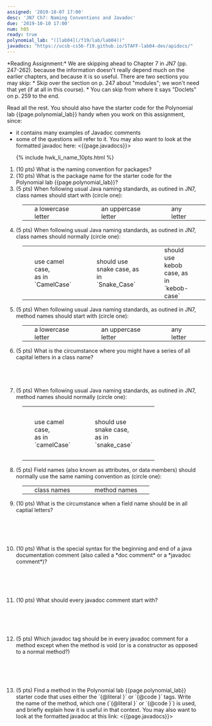 ```yaml
---
assigned: '2019-10-07 17:00'
desc: 'JN7 Ch7: Naming Conventions and Javadoc'
due: '2019-10-10 17:00'
num: h05
ready: true
polynomial_lab: "([lab04](/f19/lab/lab04))"
javadocs: "https://ucsb-cs56-f19.github.io/STAFF-lab04-dev/apidocs/"
---
```

<div style="display:none;"> https://ucsb-cs56.github.io/f19/hwk/h05
</div>
*Reading Assignment:* We are skipping ahead to Chapter 7 in JN7 (pp. 247-262). because the information doesn't really depend much on the earlier chapters, and because
it is so useful.   There are two sections you may skip:
* Skip over the section on p. 247 about "modules"; we won't need that yet (if at all in this course).
* You can skip from where it says "Doclets" on p. 259 to the end.

Read all the rest.   You should also have the starter code for the Polynomial lab {{page.polynomial_lab}}  handy when you work on this
assignment, since:
* it contains many examples of Javadoc comments
* some of the questions will refer to it.
You may also want to look at the formatted javadoc here: <{{page.javadocs}}>

<style>
table.circle-one { border: none; width: 100%; margin: 1em 1em 1em 1em;}
table.circle-one * td { border: none; padding: 0px 2em 0px 2em;}
</style>

<ol>

{% include hwk_li_name_10pts.html %}

<li markdown="1"> (10 pts)  What is the naming convention for packages?   

</li>

<li style="clear:both;" markdown="1">
(10 pts) What is the package name for the starter code for the Polynomial lab {{page.polynomial_lab}}?


</li>

<li> (5 pts) When following usual Java naming standards, as outined in JN7, class names should start with (circle one):

<table class="circle-one">
<tr>
<td>a lowercase letter</td>
<td>an uppercase letter</td>
<td>any letter</td>
</tr>
</table>

</li>

<li> (5 pts) When following usual Java naming standards, as outined in JN7, class names should normally (circle one):

<table class="circle-one">
<tr>
<td markdown="1">use camel case,<br> as in `CamelCase`
</td>
<td markdown="1">should use snake case, as in `Snake_Case` 
</td>
<td markdown="1">should use kebob case, as in `kebob-case`
</td>
</tr>
</table>


</li>



<li> (5 pts) When following usual Java naming standards, as outined in JN7, method names should start with (circle one):

<table class="circle-one">
<tr>
<td>a lowercase letter</td>
<td>an uppercase letter</td>
<td>any letter</td>
</tr>
</table>

<div class="pagebreak" />
</li>

<li style="margin-bottom:5em;"> (5 pts) What is the circumstance where you might have a series of all capital letters in a class name?


</li>

<li> (5 pts) When following usual Java naming standards, as outined in JN7, method names should normally (circle one):

<table class="circle-one" style="width:72%;">
<tr>
<td markdown="1">use camel case,<br> as in `camelCase`
</td>
<td markdown="1">should use snake case, as in `snake_case`
</td>
<td markdown="1">should use kebob case, as in `kebob-case`
</td>
</tr>
</table>

</li>

<li markdown="1"> (5 pts) Field names (also known as attributes, or data members) should normally use the
same naming convention as (circle one): 

<table class="circle-one">
<tr>
<td markdown="1">class names
</td>
<td markdown="1">method names
</td>
</tr>
</table>


</li>

<li style="margin-bottom: 6em;" markdown="1"> (10 pts) What is the circumstance when a field name should be in all captial letters?



</li>

<li style="margin-bottom: 6em;" markdown="1"> (10 pts) What is the special syntax for the beginning and end of a java documentation comment (also called a *doc comment*
or a *javadoc comment*)?  



</li>

<li style="margin-bottom: 6em;" markdown="1"> (10 pts) What should every javadoc comment start with?



</li>

<li style="margin-bottom: 6em;" markdown="1"> (5 pts) Which javadoc tag should be in every javadoc comment for a method except when the method
is void (or is a constructor as opposed to a normal method?)


</li>

<li style="margin-bottom: 6em;" markdown="1"> (5 pts) Find a method in the Polynomial lab {{page.polynomial_lab}} starter code that uses either the `{@literal }` or `{@code }` tags.  Write the name of the method,  which one (`{@literal }` or `{@code }`) is used,
and briefly explain how it is useful in that context.   You may also want to look at the formatted javadoc at this link: <{{page.javadocs}}>


</li>


</ol>



